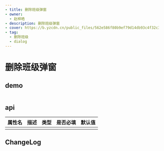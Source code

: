 ```yaml
---
- title: 删除班级弹窗
- owner:
  - 赵梓皓
- description: 删除班级弹窗
- cover: https://b.yzcdn.cn/public_files/562e586f80b9ef79d14db93c4f32c3fe.png
- tag:
  - 删除班级
  - dialog
---
```


# 删除班级弹窗
## demo
```jsx
```
## api
| 属性名  | 描述                 | 类型                                                  | 是否必填 | 默认值               |
| ------ | ------------------- | ---------------------------------------------------- | ------- | ------------------- |
|        |                     |                                                      |         |                     |

## ChangeLog
